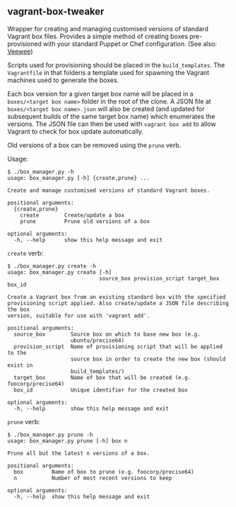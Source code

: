## vagrant-box-tweaker

Wrapper for creating and managing customised versions of standard Vagrant box
files. Provides a simple method of creating boxes pre-provisioned with your
standard Puppet or Chef configuration. (See also:
[Veewee](https://github.com/jedi4ever/veewee))

Scripts used for provisioning should be placed in the `build_templates`.  The
`Vagrantfile` in that folderis a template used for spawning the Vagrant machines
used to generate the boxes.

Each box version for a given target box name will be placed in a
`boxes/<target box name>` folder in the root of the clone.
A JSON file at `boxes/<target box name>.json` will also be created (and
updated for subsequent builds of the same target box name) which enumerates the versions. The JSON file can then be used with `vagrant box add` to allow Vagrant to check for box update automatically.

Old versions of a box can be removed using the `prune` verb.

Usage:
```
$ ./box_manager.py -h
usage: box_manager.py [-h] {create,prune} ...

Create and manage customised versions of standard Vagrant boxes.

positional arguments:
  {create,prune}
    create        Create/update a box
    prune         Prune old versions of a box

optional arguments:
  -h, --help      show this help message and exit
```

`create` verb:
```
$ ./box_manager.py create -h
usage: box_manager.py create [-h]
                             source_box provision_script target_box box_id

Create a Vagrant box from an existing standard box with the specified
provisioning script applied. Also create/update a JSON file describing the box
version, suitable for use with 'vagrant add'.

positional arguments:
  source_box        Source box on which to base new box (e.g.
                    ubuntu/precise64)
  provision_script  Name of provisioning script that will be applied to the
                    source box in order to create the new box (should exist in
                    build_templates/)
  target_box        Name of box that will be created (e.g. foocorp/precise64)
  box_id            Unique identifier for the created box

optional arguments:
  -h, --help        show this help message and exit
```

`prune` verb:
```
$ ./box_manager.py prune -h
usage: box_manager.py prune [-h] box n

Prune all but the latest n versions of a box.

positional arguments:
  box         Name of box to prune (e.g. foocorp/precise64)
  n           Number of most recent versions to keep

optional arguments:
  -h, --help  show this help message and exit
```
